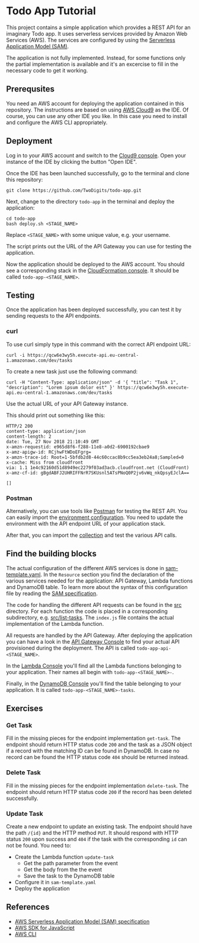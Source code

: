 # Todo App Tutorial
This project contains a simple application which provides a REST API for an imaginary Todo app. It uses serverless services provided by Amazon Web Services (AWS). The services are configured by using the [Serverless Application Model (SAM)](https://github.com/awslabs/serverless-application-model/blob/master/versions/2016-10-31.md).

The application is not fully implemented. Instead, for some functions only the partial implementation is available and it's an excercise to fill in the necessary code to get it working.

## Prerequsites
You need an AWS account for deploying the application contained in this repository. The instructions are based on using [AWS Cloud9](https://aws.amazon.com/cloud9/) as the IDE. Of course, you can use any other IDE you like. In this case you need to install and configure the AWS CLI appropriately.

## Deployment
Log in to your AWS account and switch to the [Cloud9 console](https://eu-west-1.console.aws.amazon.com/cloud9/home?region=eu-west-1). Open your instance of the IDE by clicking the button "Open IDE".

Once the IDE has been launched successfully, go to the terminal and clone this repository:

```
git clone https://github.com/TwoDigits/todo-app.git
```

Next, change to the directory `todo-app` in the terminal and deploy the application:

```
cd todo-app
bash deploy.sh <STAGE_NAME>
```

Replace `<STAGE_NAME>` with some unique value, e.g. your username.

The script prints out the URL of the API Gateway you can use for testing the application.

Now the application should be deployed to the AWS account. You should see a corresponding stack in the [CloudFormation console](https://eu-central-1.console.aws.amazon.com/cloudformation/home?region=eu-central-1#/stacks). It should be called `todo-app-<STAGE_NAME>`.

## Testing
Once the application has been deployed successfully, you can test it by sending requests to the API endpoints.

### curl
To use curl simply type in this command with the correct API endpoint URL:

```
curl -i https://qcw6e3wy5h.execute-api.eu-central-1.amazonaws.com/dev/tasks
```

To create a new task just use the following command:

```
curl -H "Content-Type: application/json" -d '{ "title": "Task 1", "description": "Lorem ipsum dolor est" }' https://qcw6e3wy5h.execute-api.eu-central-1.amazonaws.com/dev/tasks
```

Use the actual URL of your API Gateway instance.

This should print out something like this:

```
HTTP/2 200
content-type: application/json
content-length: 2
date: Tue, 27 Nov 2018 21:10:49 GMT
x-amzn-requestid: e965d8f6-f288-11e8-a0d2-6900192cbae9
x-amz-apigw-id: RCjhwFtWDoEFgrg=
x-amzn-trace-id: Root=1-5bfdb2d8-44c60ccac8b9cc5ea3eb24a8;Sampled=0
x-cache: Miss from cloudfront
via: 1.1 1e4c92160d51d8949ec2279f03ad3acb.cloudfront.net (CloudFront)
x-amz-cf-id: gBgdABFJ2UHRIFFNrR7SKUsnl5ATsPNoQ0P2jv6vWq_nkQpsyEJclA==

[]
```

### Postman
Alternatively, you can use tools like [Postman](https://www.getpostman.com) for testing the REST API. You can easily import the [environment configuration](todo-app-enironment.json). You need to update the environment with the API endpoint URL of your application stack.

After that, you can import the [collection](todo-app-postman-collection.json) and test the various API calls.

## Find the building blocks
The actual configuration of the different AWS services is done in [sam-template.yaml](sam-template.yaml). In the `Resource` section you find the declaration of the various services needed for the application: API Gateway, Lambda functions and DynamoDB table. To learn more about the syntax of this configuration file by reading the [SAM specification](https://github.com/awslabs/serverless-application-model/blob/master/versions/2016-10-31.md).

The code for handling the different API requests can be found in the [src](src) directory. For each function the code is placed in a corresponding subdirectory, e.g. [src/list-tasks](src/list-tasks). The `index.js` file contains the actual implementation of the Lambda function.

All requests are handled by the API Gateway. After deploying the application you can have a look in the [API Gateway Console](https://eu-central-1.console.aws.amazon.com/apigateway/home?region=eu-central-1#/apis) to find your actual API provisioned during the deployment. The API is called `todo-app-api-<STAGE_NAME>`.

In the [Lambda Console](https://eu-central-1.console.aws.amazon.com/lambda/home?region=eu-central-1#/functions) you'll find all the Lambda functions belonging to your application. Their names all begin with `todo-app-<STAGE_NAME>-`.

Finally, in the [DynamoDB Console](https://eu-central-1.console.aws.amazon.com/dynamodb/home?region=eu-central-1#) you'll find the table belonging to your application. It is called `todo-app-<STAGE_NAME>-tasks`.

## Exercises

### Get Task
Fill in the missing pieces for the endpoint implementation `get-task`. The endpoint should return HTTP status code `200` and the task as a JSON object if a record with the matching ID can be found in DynamoDB. In case no record can be found the HTTP status code `404` should be returned instead.

### Delete Task
Fill in the missing pieces for the endpoint implementation `delete-task`. The endpoint should return HTTP status code `200` if the record has been deleted successfully.

### Update Task
Create a new endpoint to update an existing task. The endpoint should have the path `/{id}` and the HTTP method `PUT`. It should respond with HTTP status `200` upon success and `404` if the task with the corresponding `id` can not be found. You need to:

- Create the Lambda function `update-task`
  - Get the path parameter from the event
  - Get the body from the the event
  - Save the task to the DynamoDB table
- Configure it in `sam-template.yaml`
- Deploy the application

## References
- [AWS Serverless Application Model (SAM) specification](https://github.com/awslabs/serverless-application-model/blob/master/versions/2016-10-31.md)
- [AWS SDK for JavaScript](https://docs.aws.amazon.com/AWSJavaScriptSDK/latest/index.html)
- [AWS CLI](https://docs.aws.amazon.com/cli/latest/reference/)
